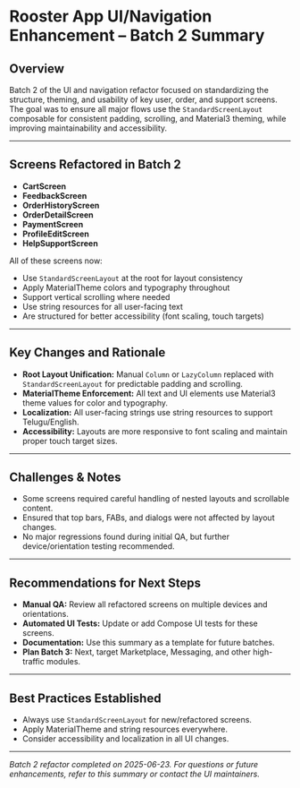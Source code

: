 # Rooster App UI/Navigation Enhancement – Batch 2 Summary

## Overview
Batch 2 of the UI and navigation refactor focused on standardizing the structure, theming, and usability of key user, order, and support screens. The goal was to ensure all major flows use the `StandardScreenLayout` composable for consistent padding, scrolling, and Material3 theming, while improving maintainability and accessibility.

---

## Screens Refactored in Batch 2
- **CartScreen**
- **FeedbackScreen**
- **OrderHistoryScreen**
- **OrderDetailScreen**
- **PaymentScreen**
- **ProfileEditScreen**
- **HelpSupportScreen**

All of these screens now:
- Use `StandardScreenLayout` at the root for layout consistency
- Apply MaterialTheme colors and typography throughout
- Support vertical scrolling where needed
- Use string resources for all user-facing text
- Are structured for better accessibility (font scaling, touch targets)

---

## Key Changes and Rationale
- **Root Layout Unification:** Manual `Column` or `LazyColumn` replaced with `StandardScreenLayout` for predictable padding and scrolling.
- **MaterialTheme Enforcement:** All text and UI elements use Material3 theme values for color and typography.
- **Localization:** All user-facing strings use string resources to support Telugu/English.
- **Accessibility:** Layouts are more responsive to font scaling and maintain proper touch target sizes.

---

## Challenges & Notes
- Some screens required careful handling of nested layouts and scrollable content.
- Ensured that top bars, FABs, and dialogs were not affected by layout changes.
- No major regressions found during initial QA, but further device/orientation testing recommended.

---

## Recommendations for Next Steps
- **Manual QA:** Review all refactored screens on multiple devices and orientations.
- **Automated UI Tests:** Update or add Compose UI tests for these screens.
- **Documentation:** Use this summary as a template for future batches.
- **Plan Batch 3:** Next, target Marketplace, Messaging, and other high-traffic modules.

---

## Best Practices Established
- Always use `StandardScreenLayout` for new/refactored screens.
- Apply MaterialTheme and string resources everywhere.
- Consider accessibility and localization in all UI changes.

---

*Batch 2 refactor completed on 2025-06-23. For questions or future enhancements, refer to this summary or contact the UI maintainers.*
